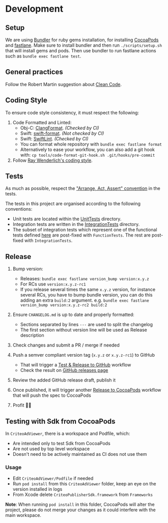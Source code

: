 # Development

## Setup
We are using [Bundler](https://bundler.io) for ruby gems installation, for installing
[CocoaPods](https://cocoapods.org) and [fastlane](https://fastlane.tools).
Make sure to install bundler and then run `./scripts/setup.sh` that will install gems and pods.
Then use bundler to run fastlane actions such as `bundle exec fastlane test`.

## General practices
Follow the Robert Martin suggestion about [Clean Code](https://gist.github.com/wojteklu/73c6914cc446146b8b533c0988cf8d29).

## Coding Style
To ensure code style consistency, it must respect the following:
1. Code Formatted and Linted:
    - Obj-C: [ClangFormat](https://clang.llvm.org/docs/ClangFormat.html). _(Checked by CI)_
    - Swift: [swift-format](https://github.com/apple/swift-format). _(Not checked by CI)_
    - Swift: [SwiftLint](https://github.com/realm/SwiftLint). _(Checked by CI)_
    - You can format whole repository with `bundle exec fastlane format`
    - Alternatively to ease your workflow, you can also add a git hook with:
      `cp tools/code-format-git-hook.sh .git/hooks/pre-commit`
2. Follow [Ray Wenderlich's coding style](https://github.com/raywenderlich/objective-c-style-guide).

## Tests

As much as possible, respect the ["Arrange, Act, Assert" convention](http://wiki.c2.com/?ArrangeActAssert) in the tests.

The tests in this project are organised according to the following conventions:
- Unit tests are located within the [UnitTests](CriteoPublisherSdk/Tests/UnitTests) directory.
- Integration tests are written in the [IntegrationTests](CriteoPublisherSdk/Tests/IntegrationTests) directory.
- The subset of integration tests which represent one of the functional tests defined [here](https://go.crto.in/publisher-sdk-functional-tests)
 are post-fixed with `FunctionTests`. The rest are post-fixed with `IntegrationTests`.

## Release

1. Bump version:
    - Releases: `bundle exec fastlane version_bump version:x.y.z`
    - For RCs use `version:x.y.z-rc1`
    - If you release several times the same `x.y.z` version, for instance several RCs, you have to
    bump bundle version, you can do this adding an extra `build:2` argument.
    e.g. `bundle exec fastlane version_bump version:x.y.z-rc2 build:2`
   
2. Ensure `CHANGELOG.md` is up to date and properly formatted:
    - Sections separated by lines `---` are used to split the changelog
    - The first section without version line will be used as Release description 
3. Check changes and submit a PR / merge if needed
4. Push a semver compliant version tag (`x.y.z` or `x.y.z-rc1`) to GitHub
    - That will trigger a [Test & Release to GitHub][ga-release-github] workflow
    - Check the result on [GitHub releases page][github-release]
5. Review the added GitHub release draft, publish it
6. Once published, it will trigger another [Release to CocoaPods][ga-release-cocoapods] workflow
that will push the spec to CocoaPods
7. Profit 🚀🥳

## Testing with Sdk from CocoaPods
In `CriteoAdViewer`, there is a workspace and Podfile, which:
- Are intended only to test Sdk from CocoaPods
- Are not used by top level workspace
- Doesn't need to be actively maintained as CI does not use them

### Usage
- Edit `CriteoAdViewer/Podfile` if needed
- Run `pod install` from this `CriteoAdViewer` folder, keep an eye on the version installed in logs
- From Xcode delete `CriteoPublisherSdk.framework` from `Frameworks`

**Note**: When running `pod install` in this folder, CocoaPods will alter the
          project, please do not merge your changes as it could interfere with
          the main workspace.

[github-release]: http://github.com/criteo/ios-publisher-sdk/releases
[ga-release-github]: https://github.com/criteo/ios-publisher-sdk/actions?query=workflow%3A%22Test+%26+Release+on+GitHub%22
[ga-release-cocoapods]: https://github.com/criteo/ios-publisher-sdk/actions?query=workflow%3A%22Release+on+CocoaPods%22
